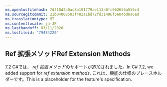 ```yaml
---
ms.openlocfilehash: 7df18d2a0ac8a191779ae113a0fc062656a556c4
ms.sourcegitcommit: 21b04008503f402a1bd72fd31496f5604bd8a6ad
ms.translationtype: MT
ms.contentlocale: ja-JP
ms.lasthandoff: 03/11/2020
ms.locfileid: "79484220"
---
```

## <a name="ref-extension-methods"></a><span data-ttu-id="64873-101">Ref 拡張メソッド</span><span class="sxs-lookup"><span data-stu-id="64873-101">Ref Extension Methods</span></span>

<span data-ttu-id="64873-102">7\.2 C#では、 *ref 拡張メソッド*のサポートが追加されました。</span><span class="sxs-lookup"><span data-stu-id="64873-102">In C# 7.2, we added support for *ref extension methods*.</span></span>  <span data-ttu-id="64873-103">これは、機能の仕様のプレースホルダーです。</span><span class="sxs-lookup"><span data-stu-id="64873-103">This is a placeholder for the feature's specification.</span></span>
